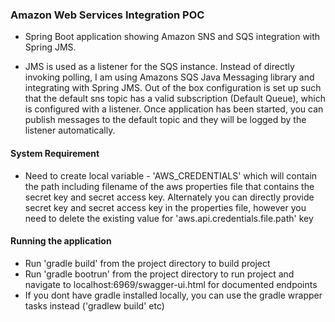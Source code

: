 ### Amazon Web Services Integration POC ###
* Spring Boot application showing Amazon SNS and SQS integration with Spring JMS. 
 
* JMS is used as a listener for the SQS instance. Instead of directly invoking polling, I am using Amazons SQS Java 
Messaging library and integrating with Spring JMS. Out of the box configuration is set up such that the default sns 
topic has a valid subscription (Default Queue), which is configured with a listener. Once application has been started, 
you can publish messages to the default topic and they will be logged by the listener automatically. 

#### System Requirement ####
* Need to create local variable - 'AWS_CREDENTIALS' which will contain the path including filename of the aws properties 
file that contains the secret key and secret access key. Alternately you can directly provide secret key and secret 
access key in the properties file, however you need to delete the existing value for 'aws.api.credentials.file.path' key

#### Running the application ####
* Run 'gradle build' from the project directory to build project
* Run 'gradle bootrun' from the project directory to run project and navigate to localhost:6969/swagger-ui.html 
for documented endpoints
* If you dont have gradle installed locally, you can use the gradle wrapper tasks instead ('gradlew build' etc)